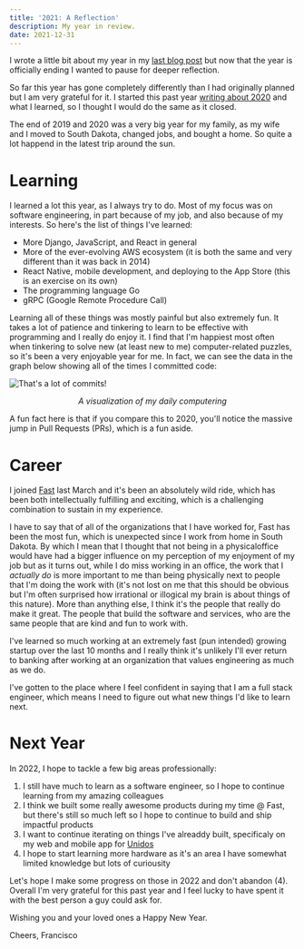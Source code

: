 ```yaml
---
title: '2021: A Reflection'
description: My year in review.
date: 2021-12-31
---
```


I wrote a little bit about my year in my [last blog post](https://franciscojavierarceo.github.io/post/2021-is-nearly-over) but now that the year is officially ending I wanted to pause for deeper reflection.

So far this year has gone completely differently than I had originally planned but I am very grateful for it. I started this past year [writing about 2020](https://franciscojavierarceo.github.io/post/learning-new-things) and what I learned, so I thought I would do the same as it closed.

The end of 2019 and 2020 was a very big year for my family, as my wife and I moved to South Dakota, changed jobs, and bought a home. So quite a lot happend in the latest trip around the sun.

# Learning

I learned a lot this year, as I always try to do. Most of my focus was on software engineering, in part because of my job, and also because of my interests. So here's the list of things I've learned:

- More Django, JavaScript, and React in general 
- More of the ever-evolving AWS ecosystem (it is both the same and very different than it was back in 2014)
- React Native, mobile development, and deploying to the App Store (this is an exercise on its own)
- The programming language Go
- gRPC (Google Remote Procedure Call)

Learning all of these things was mostly painful but also extremely fun. It takes a lot of patience and tinkering to learn to be effective with programming and I really do enjoy it. I find that I'm happiest most often when tinkering to solve new (at least new to me) computer-related puzzles, so it's been a very enjoyable year for me. In fact, we can see the data in the graph below showing all of the times I committed code:

![That's a lot of commits!](2021-commit-count.png)
<p align="center" style="padding:0"><i>A visualization of my daily computering</i></p>

A fun fact here is that if you compare this to 2020, you'll notice the massive jump in Pull Requests (PRs), which is a fun aside.

# Career

I joined [Fast](https://www.fast.co) last March and it's been an absolutely wild ride, which has been both intellectually fulfilling and exciting, which is a challenging combination to sustain in my experience. 

I have to say that of all of the organizations that I have worked for, Fast has been the most fun, which is unexpected since I work from home in South Dakota. By which I mean that I thought that not being in a physicaloffice would have had a bigger influence on my perception of my enjoyment of my job but as it turns out, while I do miss working in an office, the work that I *actually do* is more important to me than being physically next to people that I'm doing the work with (it's not lost on me that this should be obvious but I'm often surprised how irrational or illogical my brain is about things of this nature). More than anything else, I think it's the people that really do make it great. The people that build the software and services, who are the same people that are kind and fun to work with.

I've learned so much working at an extremely fast (pun intended) growing startup over the last 10 months and I really think it's unlikely I'll ever return to banking after working at an organization that values engineering as much as we do.

I've gotten to the place where I feel confident in saying that I am a full stack engineer, which means I need to figure out what new things I'd like to learn next. 

# Next Year

In 2022, I hope to tackle a few big areas professionally:

1. I still have much to learn as a software engineer, so I hope to continue learning from my amazing colleagues
2. I think we built some really awesome products during my time @ Fast, but there's still so much left so I hope to continue to build and ship impactful products
3. I want to continue iterating on things I've alreaddy built, specificaly on my web and mobile app for [Unidos](https://www.getunidos.com)
4. I hope to start learning more hardware as it's an area I have somewhat limited knowledge but lots of curiousity

Let's hope I make some progress on those in 2022 and don't abandon (4). Overall I'm very grateful for this past year and I feel lucky to have spent it with the best person a guy could ask for.

Wishing you and your loved ones a Happy New Year.

Cheers,
Francisco
